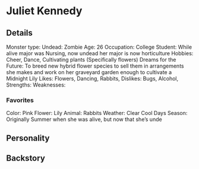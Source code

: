 # Juliet Kennedy 
## Details
Monster type: Undead: Zombie
Age: 26
Occupation: College Student: While alive major was Nursing, now undead her major is now horticulture
Hobbies: Cheer, Dance, Cultivating plants (Specifically flowers)
Dreams for the Future: To breed new hybrid flower species to sell them in arrangements she makes and work on her graveyard garden enough to cultivate a Midnight Lily
Likes:  Flowers, Dancing, Rabbits, 
Dislikes: Bugs, Alcohol,  
Strengths:
Weaknesses:
### Favorites
Color: Pink
Flower: Lily
Animal: Rabbits
Weather: Clear Cool Days
Season: Originally Summer when she was alive, but now that she’s unde

## Personality 

## Backstory 


